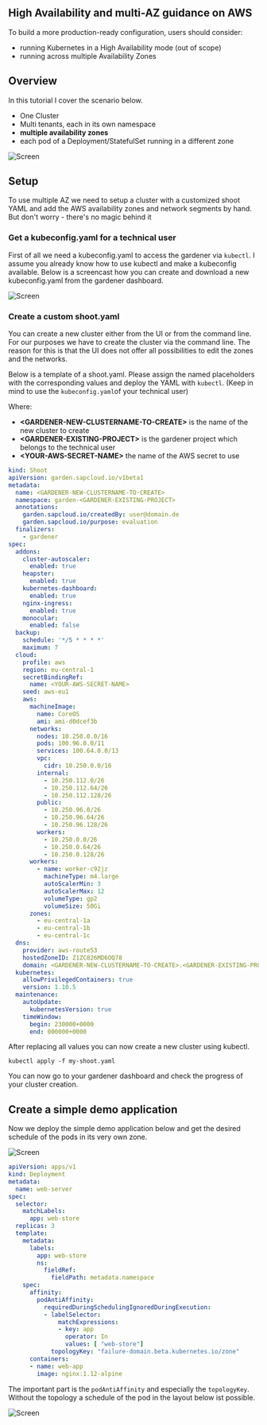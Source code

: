 ## High Availability and multi-AZ guidance on AWS

To build a more production-ready configuration, users should consider:

 - running Kubernetes in a High Availability mode (out of scope)
 - running across multiple Availability Zones
 

## Overview
In this tutorial I cover the scenario below. 
 - One Cluster
 - Multi tenants, each in its own namespace
 - **multiple availability zones**
 - each pod of a Deployment/StatefulSet running in a different zone
 
 
![Screen](/images/overview.png?raw=true "overview")

## Setup
To use multiple AZ we need to setup a cluster with a customized shoot YAML  and add the AWS availability
zones and network segments by hand. But don't worry - there's no magic behind it

### Get a kubeconfig.yaml for a technical user
First of all we need a kubeconfig.yaml to access the gardener via `kubectl`. I assume you already know how to use 
kubectl and make a kubeconfig available. Below is a screencast how you can create and download a new kubeconfig.yaml 
from the gardener dashboard.
 
![Screen](/images/create_tech_user.gif?raw=true "create_user")


### Create a custom shoot.yaml
You can create a new cluster either from the UI or from the command line. For our purposes we have to create the 
cluster via the command line. The reason for this is that the UI does not offer all possibilities to edit the 
zones and the networks.

Below is a template of a shoot.yaml. Please assign the named placeholders with the corresponding values 
and deploy the YAML with `kubectl`. (Keep in mind to use the `kubeconfig.yaml`of your technical user)


Where:
 - **&lt;GARDENER-NEW-CLUSTERNAME-TO-CREATE&gt;** is the name of the new cluster to create
 - **&lt;GARDENER-EXISTING-PROJECT&gt;** is the gardener project which belongs to the technical user
 - **&lt;YOUR-AWS-SECRET-NAME&gt;** the name of the AWS secret to use

```YAML
kind: Shoot
apiVersion: garden.sapcloud.io/v1beta1
metadata:
  name: <GARDENER-NEW-CLUSTERNAME-TO-CREATE>
  namespace: garden-<GARDENER-EXISTING-PROJECT>
  annotations:
    garden.sapcloud.io/createdBy: user@domain.de
    garden.sapcloud.io/purpose: evaluation
  finalizers:
    - gardener
spec:
  addons:
    cluster-autoscaler:
      enabled: true
    heapster:
      enabled: true
    kubernetes-dashboard:
      enabled: true
    nginx-ingress:
      enabled: true
    monocular:
      enabled: false
  backup:
    schedule: '*/5 * * * *'
    maximum: 7
  cloud:
    profile: aws
    region: eu-central-1
    secretBindingRef:
      name: <YOUR-AWS-SECRET-NAME>
    seed: aws-eu1
    aws:
      machineImage:
        name: CoreOS
        ami: ami-d0dcef3b
      networks:
        nodes: 10.250.0.0/16
        pods: 100.96.0.0/11
        services: 100.64.0.0/13
        vpc:
          cidr: 10.250.0.0/16
        internal:
          - 10.250.112.0/26
          - 10.250.112.64/26
          - 10.250.112.128/26
        public:
          - 10.250.96.0/26
          - 10.250.96.64/26
          - 10.250.96.128/26
        workers:
          - 10.250.0.0/26
          - 10.250.0.64/26
          - 10.250.0.128/26
      workers:
        - name: worker-c92jz
          machineType: m4.large
          autoScalerMin: 3
          autoScalerMax: 12
          volumeType: gp2
          volumeSize: 50Gi
      zones:
        - eu-central-1a
        - eu-central-1b
        - eu-central-1c
  dns:
    provider: aws-route53
    hostedZoneID: Z1ZC826MD6OQ78
    domain: <GARDENER-NEW-CLUSTERNAME-TO-CREATE>.<GARDENER-EXISTING-PROJECT>.shoot.canary.k8s-hana.ondemand.com
  kubernetes:
    allowPrivilegedContainers: true
    version: 1.10.5
  maintenance:
    autoUpdate:
      kubernetesVersion: true
    timeWindow:
      begin: 230000+0000
      end: 000000+0000
```

After replacing all values you can now create a new cluster using kubectl.

``` 
kubectl apply -f my-shoot.yaml
```

You can now go to your gardener dashboard and check the progress of your cluster creation.

## Create a simple demo application

Now we deploy the simple demo application below and get the desired schedule of the pods in its very own zone.


![Screen](/images/deployment.png?raw=true "create_user")



```YAML
apiVersion: apps/v1
kind: Deployment
metadata:
  name: web-server
spec:
  selector:
    matchLabels:
      app: web-store
  replicas: 3
  template:
    metadata:
      labels:
        app: web-store
        ns:
          fieldRef:
            fieldPath: metadata.namespace
    spec:
      affinity:
        podAntiAffinity:
          requiredDuringSchedulingIgnoredDuringExecution:
          - labelSelector:
              matchExpressions:
              - key: app
                operator: In
                values: [ "web-store"]
            topologyKey: "failure-domain.beta.kubernetes.io/zone"
      containers:
      - name: web-app
        image: nginx:1.12-alpine
```

The important part is the `podAntiAffinity` and especially the `topologyKey`. Without the topology a schedule 
of the pod in the layout below ist possible.


![Screen](/images/deployment_wrong.png?raw=true "create_user")
